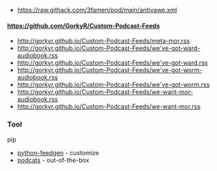 - https://raw.githack.com/3famen/pod/main/antivawe.xml

#### https://github.com/GorkyR/Custom-Podcast-Feeds

- http://gorkyr.github.io/Custom-Podcast-Feeds/meta-mor.rss
- http://gorkyr.github.io/Custom-Podcast-Feeds/we've-got-ward-audiobook.rss
- http://gorkyr.github.io/Custom-Podcast-Feeds/we've-got-ward.rss
- http://gorkyr.github.io/Custom-Podcast-Feeds/we've-got-worm-audiobook.rss
- http://gorkyr.github.io/Custom-Podcast-Feeds/we've-got-worm.rss
- http://gorkyr.github.io/Custom-Podcast-Feeds/we-want-mor-audiobook.rss
- http://gorkyr.github.io/Custom-Podcast-Feeds/we-want-mor.rss

### Tool

pip
- [python-feedgen](https://github.com/lkiesow/python-feedgen) - customize
- [podcats](https://github.com/jakubroztocil/podcats) - out-of-the-box
